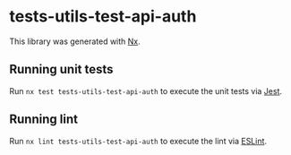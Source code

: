 # tests-utils-test-api-auth

This library was generated with [Nx](https://nx.dev).

## Running unit tests

Run `nx test tests-utils-test-api-auth` to execute the unit tests via [Jest](https://jestjs.io).

## Running lint

Run `nx lint tests-utils-test-api-auth` to execute the lint via [ESLint](https://eslint.org/).
